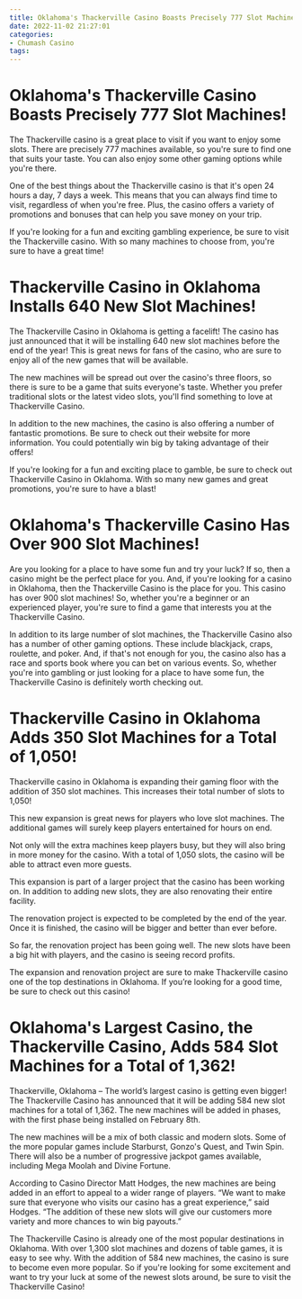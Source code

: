 ```yaml
---
title: Oklahoma's Thackerville Casino Boasts Precisely 777 Slot Machines!
date: 2022-11-02 21:27:01
categories:
- Chumash Casino
tags:
---
```



#  Oklahoma's Thackerville Casino Boasts Precisely 777 Slot Machines!

The Thackerville casino is a great place to visit if you want to enjoy some slots. There are precisely 777 machines available, so you're sure to find one that suits your taste. You can also enjoy some other gaming options while you're there.

One of the best things about the Thackerville casino is that it's open 24 hours a day, 7 days a week. This means that you can always find time to visit, regardless of when you're free. Plus, the casino offers a variety of promotions and bonuses that can help you save money on your trip.

If you're looking for a fun and exciting gambling experience, be sure to visit the Thackerville casino. With so many machines to choose from, you're sure to have a great time!

#  Thackerville Casino in Oklahoma Installs 640 New Slot Machines!

The Thackerville Casino in Oklahoma is getting a facelift! The casino has just announced that it will be installing 640 new slot machines before the end of the year! This is great news for fans of the casino, who are sure to enjoy all of the new games that will be available.

The new machines will be spread out over the casino's three floors, so there is sure to be a game that suits everyone's taste. Whether you prefer traditional slots or the latest video slots, you'll find something to love at Thackerville Casino.

In addition to the new machines, the casino is also offering a number of fantastic promotions. Be sure to check out their website for more information. You could potentially win big by taking advantage of their offers!

If you're looking for a fun and exciting place to gamble, be sure to check out Thackerville Casino in Oklahoma. With so many new games and great promotions, you're sure to have a blast!

#  Oklahoma's Thackerville Casino Has Over 900 Slot Machines!

Are you looking for a place to have some fun and try your luck? If so, then a casino might be the perfect place for you. And, if you're looking for a casino in Oklahoma, then the Thackerville Casino is the place for you. This casino has over 900 slot machines! So, whether you're a beginner or an experienced player, you're sure to find a game that interests you at the Thackerville Casino.

In addition to its large number of slot machines, the Thackerville Casino also has a number of other gaming options. These include blackjack, craps, roulette, and poker. And, if that's not enough for you, the casino also has a race and sports book where you can bet on various events. So, whether you're into gambling or just looking for a place to have some fun, the Thackerville Casino is definitely worth checking out.

#  Thackerville Casino in Oklahoma Adds 350 Slot Machines for a Total of 1,050!

Thackerville casino in Oklahoma is expanding their gaming floor with the addition of 350 slot machines. This increases their total number of slots to 1,050!

This new expansion is great news for players who love slot machines. The additional games will surely keep players entertained for hours on end.

Not only will the extra machines keep players busy, but they will also bring in more money for the casino. With a total of 1,050 slots, the casino will be able to attract even more guests.

This expansion is part of a larger project that the casino has been working on. In addition to adding new slots, they are also renovating their entire facility.

The renovation project is expected to be completed by the end of the year. Once it is finished, the casino will be bigger and better than ever before.

So far, the renovation project has been going well. The new slots have been a big hit with players, and the casino is seeing record profits.

The expansion and renovation project are sure to make Thackerville casino one of the top destinations in Oklahoma. If you’re looking for a good time, be sure to check out this casino!

#  Oklahoma's Largest Casino, the Thackerville Casino, Adds 584 Slot Machines for a Total of 1,362!

Thackerville, Oklahoma – The world’s largest casino is getting even bigger! The Thackerville Casino has announced that it will be adding 584 new slot machines for a total of 1,362. The new machines will be added in phases, with the first phase being installed on February 8th.

The new machines will be a mix of both classic and modern slots. Some of the more popular games include Starburst, Gonzo's Quest, and Twin Spin. There will also be a number of progressive jackpot games available, including Mega Moolah and Divine Fortune.

According to Casino Director Matt Hodges, the new machines are being added in an effort to appeal to a wider range of players. “We want to make sure that everyone who visits our casino has a great experience,” said Hodges. “The addition of these new slots will give our customers more variety and more chances to win big payouts.”

The Thackerville Casino is already one of the most popular destinations in Oklahoma. With over 1,300 slot machines and dozens of table games, it is easy to see why. With the addition of 584 new machines, the casino is sure to become even more popular. So if you're looking for some excitement and want to try your luck at some of the newest slots around, be sure to visit the Thackerville Casino!